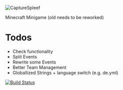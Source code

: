 ![CaptureSpleef](https://img.relluem94.de/logos/app/capturespleef.png)

Minecraft Minigame (old needs to be reworked)

# Todos
* Check functionality
* Split Events
* Rewrite some Events
* Better Team Management
* Globallized Strings + language switch (e.g. de.yml)













[![Build Status](https://build.relluem94.de/buildStatus/icon?job=CaptureSpleef)](https://build.relluem94.de/view/Minecraft%20Stuff/job/CaptureSpleef/)